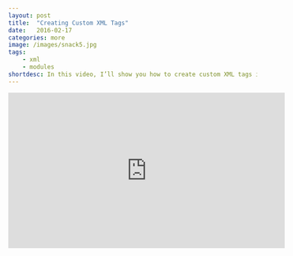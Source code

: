 ```yaml
---
layout: post
title:  "Creating Custom XML Tags"
date:   2016-02-17
categories: more
image: /images/snack5.jpg
tags: 
    - xml
    - modules
shortdesc: In this video, I’ll show you how to create custom XML tags in NativeScript. This is very useful for creating re-usable components, and breaking up your markup into smaller, more modular files.
---
```

<iframe width="560" height="315" src="https://www.youtube.com/embed/aWTJej6HWE0" frameborder="0" allowfullscreen></iframe>